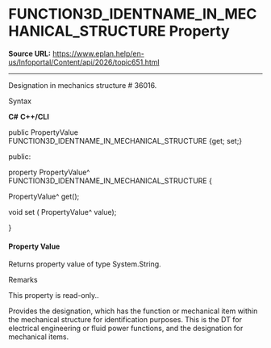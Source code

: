 # FUNCTION3D_IDENTNAME_IN_MECHANICAL_STRUCTURE Property

**Source URL:** https://www.eplan.help/en-us/Infoportal/Content/api/2026/topic651.html

---

Designation in mechanics structure # 36016.

Syntax

**C#**
**C++/CLI**


public PropertyValue FUNCTION3D_IDENTNAME_IN_MECHANICAL_STRUCTURE {get; set;}

public:

property PropertyValue^ FUNCTION3D_IDENTNAME_IN_MECHANICAL_STRUCTURE {

   PropertyValue^ get();

   void set (    PropertyValue^ value);

}


#### Property Value

Returns property value of type System.String.

Remarks

This property is read-only..

Provides the designation, which has the function or mechanical item within the mechanical structure for identification purposes. This is the DT for electrical engineering or fluid power functions, and the designation for mechanical items.
